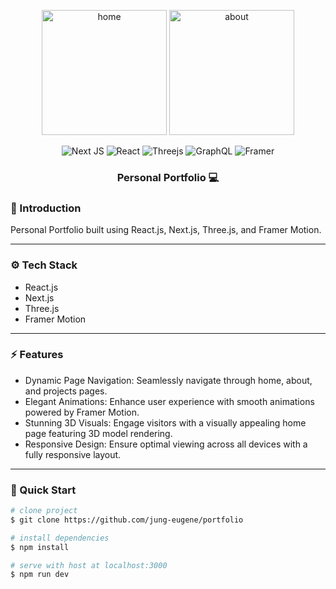 <div align="center">
<p float="left">
<img height="200" alt="home" src="https://github.com/jung-eugene/portfolio/assets/114817519/6b660732-53f0-4a3e-ad1b-87b1c2631ef0">
<img height="200" alt="about" src="https://github.com/jung-eugene/portfolio/assets/114817519/54cf5275-8460-43fb-be14-9d860e70dea5">
</p>

![Next JS](https://img.shields.io/badge/Next-black?style=for-the-badge&logo=next.js&logoColor=white)
![React](https://img.shields.io/badge/react-%2320232a.svg?style=for-the-badge&logo=react&logoColor=%2361DAFB)
![Threejs](https://img.shields.io/badge/threejs-black?style=for-the-badge&logo=three.js&logoColor=white)
![GraphQL](https://img.shields.io/badge/-GraphQL-E10098?style=for-the-badge&logo=graphql&logoColor=white)
![Framer](https://img.shields.io/badge/Framer-black?style=for-the-badge&logo=framer&logoColor=blue)

<h3 align="center">Personal Portfolio 💻</h3>

</div>

### <a name="introduction">🌱 Introduction</a>

Personal Portfolio built using React.js, Next.js, Three.js, and Framer Motion.

---

### <a name="tech-stack">⚙️ Tech Stack</a>

- React.js
- Next.js
- Three.js
- Framer Motion

---

### <a name="features">⚡️ Features</a>

- Dynamic Page Navigation: Seamlessly navigate through home, about, and projects pages.
- Elegant Animations: Enhance user experience with smooth animations powered by Framer Motion.
- Stunning 3D Visuals: Engage visitors with a visually appealing home page featuring 3D model rendering.
- Responsive Design: Ensure optimal viewing across all devices with a fully responsive layout.

---

### <a name="quick-start">🏁 Quick Start</a>

```bash
# clone project
$ git clone https://github.com/jung-eugene/portfolio

# install dependencies
$ npm install

# serve with host at localhost:3000
$ npm run dev
```
